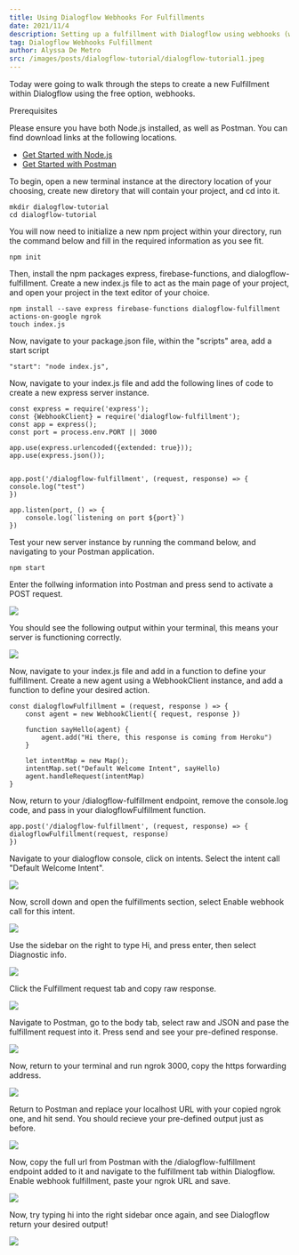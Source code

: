 ```yaml
---
title: Using Dialogflow Webhooks For Fulfillments 
date: 2021/11/4
description: Setting up a fulfillment with Dialogflow using webhooks (without inline editor)
tag: Dialogflow Webhooks Fulfillment 
author: Alyssa De Metro
src: /images/posts/dialogflow-tutorial/dialogflow-tutorial1.jpeg
---
```


Today were going to walk through the steps to create a new Fulfillment within Dialogflow using the free option, webhooks.


Prerequisites

Please ensure you have both Node.js installed, as well as Postman. You can find download links at the following locations.

- [Get Started with Node.js](https://nodejs.org/en/)
- [Get Started with Postman](https://www.postman.com/downloads/)

To begin, open a new terminal instance at the directory location of your choosing, create new diretory that will contain your project, and cd into it.

```
mkdir dialogflow-tutorial
cd dialogflow-tutorial
```

You will now need to initialize a new npm project within your directory, run the command below and fill in the required information as you see fit.

```
npm init
```

Then, install the npm packages express, firebase-functions, and dialogflow-fulfillment. Create a new index.js file to act as the main page of your project, and open your project in the text editor of your choice.

```
npm install --save express firebase-functions dialogflow-fulfillment actions-on-google ngrok
touch index.js
```

Now, navigate to your package.json file, within the "scripts" area, add a start script

```
"start": "node index.js",
```

Now, navigate to your index.js file and add the following lines of code to create a new express server instance.

```
const express = require('express');
const {WebhookClient} = require('dialogflow-fulfillment');
const app = express();
const port = process.env.PORT || 3000

app.use(express.urlencoded({extended: true})); 
app.use(express.json());


app.post('/dialogflow-fulfillment', (request, response) => {
console.log("test")
})

app.listen(port, () => {
    console.log(`listening on port ${port}`)
})
```


Test your new server instance by running the command below, and navigating to your Postman application.

```
npm start
```

Enter the follwing information into Postman and press send to activate a POST request.

![](/images/posts/dialogflow-tutorial/dialogflow-tutorial2.jpeg) 

You should see the following output within your terminal, this means your server is functioning correctly.

![](/images/posts/dialogflow-tutorial/dialogflow-tutorial3.jpeg) 

Now, navigate to your index.js file and add in a function to define your fulfillment. Create a new agent using a WebhookClient instance, and add a function to define your desired action. 

```
const dialogflowFulfillment = (request, response ) => {
    const agent = new WebhookClient({ request, response })

    function sayHello(agent) {
        agent.add("Hi there, this response is coming from Heroku")
    }

    let intentMap = new Map();
    intentMap.set("Default Welcome Intent", sayHello)
    agent.handleRequest(intentMap)
}
```

Now, return to your /dialogflow-fulfillment endpoint, remove the console.log code, and pass in your dialogflowFulfillment function.


```
app.post('/dialogflow-fulfillment', (request, response) => {
dialogflowFulfillment(request, response)
})
```

Navigate to your dialogflow console, click on intents. Select the intent call "Default Welcome Intent".

![](/images/posts/dialogflow-tutorial/dialogflow-tutorial4.jpeg) 

Now, scroll down and open the fulfillments section, select Enable webhook call for this intent.

![](/images/posts/dialogflow-tutorial/dialogflow-tutorial5.jpeg) 

Use the sidebar on the right to type Hi, and press enter, then select Diagnostic info.

![](/images/posts/dialogflow-tutorial/dialogflow-tutorial6.jpeg) 


Click the Fulfillment request tab and copy raw response.

![](/images/posts/dialogflow-tutorial/dialogflow-tutorial7.jpeg) 

Navigate to Postman, go to the body tab, select raw and JSON and pase the fulfillment request into it. Press send and see your pre-defined response.

![](/images/posts/dialogflow-tutorial/dialogflow-tutorial8.jpeg) 

Now, return to your terminal and run ngrok 3000, copy the https forwarding address.

![](/images/posts/dialogflow-tutorial/dialogflow-tutorial9.jpeg) 


Return to Postman and replace your localhost URL with your copied ngrok one, and hit send. You should recieve your pre-defined output just as before.

![](/images/posts/dialogflow-tutorial/dialogflow-tutorial10.jpeg) 

Now, copy the full url from Postman with the /dialogflow-fulfillment endpoint added to it and navigate to the fulfillment tab within Dialogflow. Enable webhook fulfillment, paste your ngrok URL and save.

![](/images/posts/dialogflow-tutorial/dialogflow-tutorial11.jpeg) 

Now, try typing hi into the right sidebar once again, and see Dialogflow return your desired output!

![](/images/posts/dialogflow-tutorial/dialogflow-tutorial12.jpeg) 